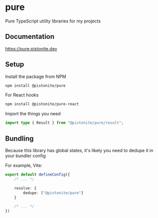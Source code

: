 # pure

Pure TypeScript utility libraries for my projects

## Documentation

https://pure.pistonite.dev

## Setup

Install the package from NPM

```bash
npm install @pistonite/pure
```

For React hooks

```bash
npm install @pistonite/pure-react
```

Import the things you need

```typescript
import type { Result } from "@pistonite/pure/result";
```

## Bundling
Because this library has global states, it's likely you need to dedupe it
in your bundler config

For example, Vite:

```typescript
export default defineConfig({
    /* ... */

    resolve: {
        dedupe: ["@pistonite/pure"]
    }

    /* ... */
})
```
